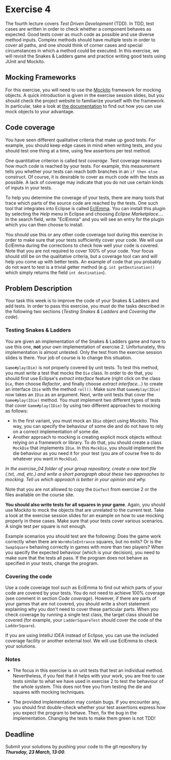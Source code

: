 # Exercise 4

The fourth lecture covers *Test Driven Development* (TDD). In TDD, test cases 
are written in order to check whether a component behaves as expected. Good 
tests cover as much code as possible and use diverse method inputs. Complex 
methods should have multiple tests in order to cover all paths, and one should 
think of corner cases and special circumstances in which a method could be 
executed. In this exercise, we will revisit the Snakes & Ladders game and 
practice writing good tests using JUnit and Mockito.


## Mocking Frameworks

For this exercise, you will need to use the [Mockito](http://mockito.org/) 
framework for mocking objects. A quick introduction is given in the exercise 
session slides, but you should check the project website to familiarize 
yourself with the framework. In particular, take a look at [the 
documentation](http://mockito.github.io/mockito/docs/current/org/mockito/Mockito.html) 
to find out how you can use mock objects to your advantage.


## Code coverage

You have seen different qualitative criteria that make up good tests. For 
example, you should keep edge cases in mind when writing tests, and you should 
test one thing at a time, using few assertions per test method.

One quantitative criterion is called *test coverage*. Test coverage measures 
how much code is reached by your tests. For example, this measurement tells 
you whether your tests can reach both branches in an `if then else` construct. 
Of course, it is desirable to cover as much code with the tests as possible. A 
lack of coverage may indicate that you do not use certain kinds of inputs in 
your tests.

To help you determine the coverage of your tests, there are many tools that 
trace which parts of the source code are reached by the tests. One such tool 
that integrates into Eclipse is called [EclEmma](http://eclemma.org/). You can 
install this plugin by selecting the *Help* menu in Eclipse and choosing 
*Eclipse Marketplace...*. In the search field, write "EclEmma" and you will 
see an entry for the plugin which you can then choose to install.

You should use this or any other code coverage tool during this exercise in 
order to make sure that your tests sufficiently cover your code. We will use 
EclEmma during the corrections to check how well your code is covered. Note 
that you are not required to cover 100% of your code. Your focus should still 
be on the qualitative criteria, but a coverage tool can and will help you come 
up with better tests. An example of code that you probably do not want to test 
is a trivial getter method (e.g. `int getDestination()` which simply returns 
the field `int destination`).


## Problem Description

Your task this week is to improve the code of your Snakes & Ladders and add 
tests. In order to pass this exercise, you must do the tasks described in the 
following two sections (*Testing Snakes & Ladders* and *Covering the code*).


### Testing Snakes & Ladders

You are given an implementation of the Snakes & Ladders game and have to use 
this one, **not** your own implementation of exercise 2. Unfortunately, this 
implementation is almost untested. Only the test from the exercise session 
slides is there. Your job of course is to change this situation.

`Game#play(Die)` is not properly covered by unit tests. To test this method, 
you must write a test that mocks the `Die` class. In order to do that, you 
should first use Eclipse's *extract interface* feature (right click on the 
class `Die`, then choose *Refactor*, and finally choose *extract 
interface...*) to create an interface `IDie` with the method `roll()`. Make 
sure that `Game#play(IDie)` now takes an `IDie` as an argument. Next, write 
unit tests that cover the `Game#play(IDie)` method. You must implement two 
different types of tests that cover `Game#play(IDie)` by using two different 
approaches to mocking as follows:

- In the first variant, you must mock an `IDie` object using Mockito. This 
  way, you can specify the behaviour of some die and do not have to rely on a 
  correct implementation of some die.
- Another approach to mocking is creating explicit mock objects without 
  relying on a framework or library. To do that, you should create a class 
  `MockDie` that implements `IDie`. In this `MockDie`, you should implement 
  the die behaviour as you need it for your test (you are of course free to do 
  whatever you want in `MockDie`).

*In the exercise_04 folder of your group repository, create a new text file 
(.txt, .md, etc.) and write a short paragraph about these two approaches to 
mocking. Tell us which approach is better in your opinion and why.*

Note that you are not allowed to copy the `DieTest` from exercise 2 or the 
files available on the course site.

**You should also write tests for all squares in your game**. Again, you 
should use Mockito to mock the objects that are unrelated to the current test. 
Take a look at the exercise session slides for an example on how to use 
mocking properly in these cases. Make sure that your tests cover various 
scenarios. A single test per square is not enough.

Example scenarios you should test are the following: Does the game work 
correctly when there are `WormholeEntrance` squares, but no exits? Or is the 
`SwapSquare` behaving correctly in games with more than two players? When you 
specify the expected behaviour (which is your decision), you need to make sure 
that the tests all pass. If the program does not behave as specified in your 
tests, change the program.


### Covering the code

Use a code coverage tool such as EclEmma to find out which parts of your code 
are covered by your tests. You do not need to achieve 100% coverage (see 
comment in section *Code coverage*). However, if there are parts of your games 
that are not covered, you should write a short statement explaining why you 
don't need to cover these particular parts. When you check coverage by running 
a single test class, the target class should be covered (for example, your 
`LadderSquareTest` should cover the code of the `LadderSquare`).

If you are using IntelliJ IDEA instead of Eclipse, you can use the included 
coverage facility or another external tool. We will use EclEmma to check your 
solutions.


### Notes

- The focus in this exercise is on unit tests that test an individual method. 
  Nevertheless, if you feel that it helps with your work, you are free to use 
  tests similar to what we have used in exercise 2 to test the behaviour of 
  the whole system. This does not free you from testing the die and squares 
  with mocking techniques.

- The provided implementation may contain bugs. If you encounter any, you 
  should first double-check whether your test assertions express how you 
  expect the program to behave. Then, fix the bug in the implementation. 
  Changing the tests to make them green is not TDD!


## Deadline

Submit your solutions by pushing your code to the git repository by
___Thursday, 23 March, 13:00___.
